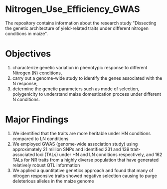 # Nitrogen_Use_Efficiency_GWAS
The repository contains information about the research study "Dissecting the genetic architecture of yield-related traits under different nitrogen conditions in maize".

# Objectives
1. characterize genetic variation in phenotypic response to different Nitrogen (N) conditions,
2. carry out a genome-wide study to identify the genes associated with the N response,
3. determine the genetic parameters such as mode of selection, polygenicity to understand maize domestication process under different N conditions.

# Major Findings
1. We identified that the traits are more heritable under HN conditions compared to LN conditions
2. We employed GWAS (genome-wide association study) using approximately 21 million SNPs and
identified 231 and 139 trait-associated loci (TALs) under HN and LN conditions respectively, and 162
TALs for NR traits from a highly diverse population that have generated relatively robust QTL
information
3. We applied a quantitative genetics approach and found that many of nitrogen responsive traits showed
negative selection causing to purge deleterious alleles in the maize genome
